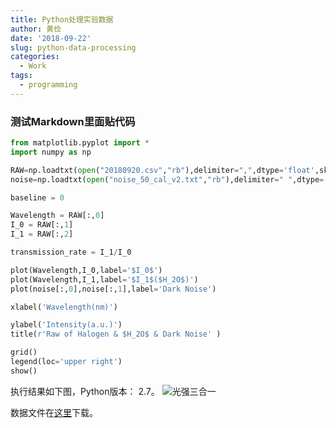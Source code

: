 ```yaml
---
title: Python处理实验数据
author: 黄俭
date: '2018-09-22'
slug: python-data-processing
categories:
  - Work
tags:
  - programming
---
```

### 测试Markdown里面贴代码

```python
from matplotlib.pyplot import *
import numpy as np

RAW=np.loadtxt(open("20180920.csv","rb"),delimiter=",",dtype='float',skiprows=0)
noise=np.loadtxt(open("noise_50_cal_v2.txt","rb"),delimiter=" ",dtype='float',skiprows=0)

baseline = 0

Wavelength = RAW[:,0]
I_0 = RAW[:,1]
I_1 = RAW[:,2]

transmission_rate = I_1/I_0

plot(Wavelength,I_0,label='$I_0$')
plot(Wavelength,I_1,label='$I_1$($H_2O$)')
plot(noise[:,0],noise[:,1],label='Dark Noise')

xlabel('Wavelength(nm)')

ylabel('Intensity(a.u.)')
title(r'Raw of Halogen & $H_2O$ & Dark Noise' )

grid()
legend(loc='upper right')
show()
```
执行结果如下图，Python版本： 2.7。
![光强三合一](/note/2018-09-22-python-data-processing_files/raw_3_in_one.jpg)

数据文件在[这里](/note/2018-09-22-python-data-processing_files/MyBlog_python.zip)下载。